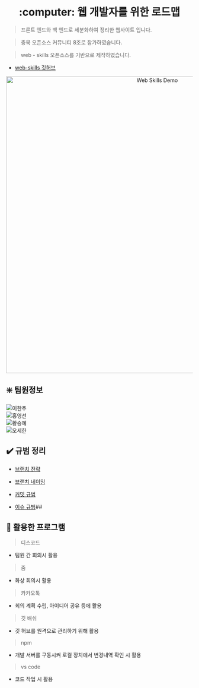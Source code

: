 <!-- ⚠️ This README has been generated from the file(s) "blueprint.md" ⚠️--><h1 align="center">:computer: 웹 개발자를 위한 로드맵</h1>



> 프론트 엔드와 백 엔드로 세분화하여 정리한 웹사이트 입니다.  

> 충북 오픈소스 커뮤니티 8조로 참가하였습니다.

> web - skills 오픈소스를 기반으로 제작하였습니다. 
* [web-skills 깃허브](https://github.com/andreasbm/web-skills)
 
<p align="center">
	<a href="http://andreasbm.github.io/web-skills" target="_blank">
		<img src="https://raw.githubusercontent.com/andreasbm/web-skills/master/demo.gif" alt="Web Skills Demo" width="800" />
	</a>
</p>
  
## :sparkle: 팀원정보  
![이한주](https://img.shields.io/badge/충북대학교_소프트웨어학과-이한주-blue)  
![홍영선](https://img.shields.io/badge/충북대학교_소프트웨어학과-홍영선-blue)  
![황승혜](https://img.shields.io/badge/충북대학교_소프트웨어학과-황승혜-blue)  
![오세한](https://img.shields.io/badge/충북대학교_정보통신공학부-오세한-blue)  

## :heavy_check_mark: 규범 정리

* [브랜치 전략](https://github.com/cb-oss2021/oss-roadmap/wiki/%EA%B7%9C%EC%B9%99#%EB%B8%8C%EB%9E%9C%EC%B9%98-%EC%A0%84%EB%9E%B5)

* [브랜치 네이밍](https://github.com/cb-oss2021/oss-roadmap/wiki/%EA%B7%9C%EC%B9%99#%EB%B8%8C%EB%9E%9C%EC%B9%98-%EB%84%A4%EC%9D%B4%EB%B0%8D)

* [커밋 규범](https://github.com/cb-oss2021/oss-roadmap/wiki/%EA%B7%9C%EC%B9%99#%EC%BB%A4%EB%B0%8B-%EA%B7%9C%EB%B2%94)

* [이슈 규범](https://github.com/cb-oss2021/oss-roadmap/wiki/%EA%B7%9C%EC%B9%99#%EC%9D%B4%EC%8A%88-%EA%B7%9C%EB%B2%94)##

## :wrench: 활용한 프로그램

> 디스코드  
* 팀원 간 회의시 활용  
> 줌    
* 화상 회의시 활용  
> 카카오톡  
* 회의 계획 수립, 아이디어 공유 등에 활용  
> 깃 배쉬  
*  깃 허브를 원격으로 관리하기 위해 활용  
> npm  
* 개발 서버를 구동시켜 로컬 장치에서 변경내역 확인 시 활용  
> vs code  
* 코드 작업 시 활용  


